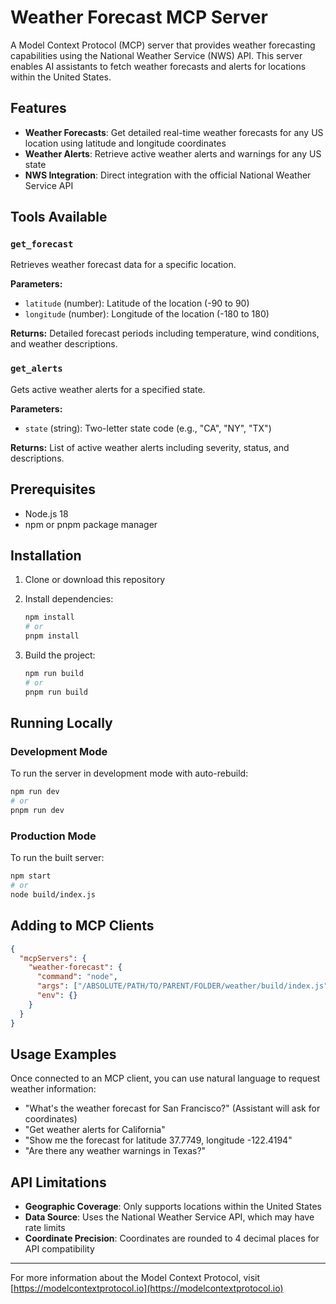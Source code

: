 # Weather Forecast MCP Server

A Model Context Protocol (MCP) server that provides weather forecasting capabilities using the National Weather Service (NWS) API. This server enables AI assistants to fetch weather forecasts and alerts for locations within the United States.

## Features

- **Weather Forecasts**: Get detailed real-time weather forecasts for any US location using latitude and longitude coordinates
- **Weather Alerts**: Retrieve active weather alerts and warnings for any US state
- **NWS Integration**: Direct integration with the official National Weather Service API

## Tools Available

### `get_forecast`
Retrieves weather forecast data for a specific location.

**Parameters:**
- `latitude` (number): Latitude of the location (-90 to 90)
- `longitude` (number): Longitude of the location (-180 to 180)

**Returns:** Detailed forecast periods including temperature, wind conditions, and weather descriptions.

### `get_alerts`
Gets active weather alerts for a specified state.

**Parameters:**
- `state` (string): Two-letter state code (e.g., "CA", "NY", "TX")

**Returns:** List of active weather alerts including severity, status, and descriptions.

## Prerequisites

- Node.js 18
- npm or pnpm package manager

## Installation

1. Clone or download this repository
2. Install dependencies:
   ```bash
   npm install
   # or
   pnpm install
   ```

3. Build the project:
   ```bash
   npm run build
   # or
   pnpm run build
   ```

## Running Locally

### Development Mode
To run the server in development mode with auto-rebuild:

```bash
npm run dev
# or
pnpm run dev
```

### Production Mode
To run the built server:

```bash
npm start
# or
node build/index.js
```

## Adding to MCP Clients

```json
{
  "mcpServers": {
    "weather-forecast": {
      "command": "node",
      "args": ["/ABSOLUTE/PATH/TO/PARENT/FOLDER/weather/build/index.js"],
      "env": {}
    }
  }
}
```

## Usage Examples

Once connected to an MCP client, you can use natural language to request weather information:

- "What's the weather forecast for San Francisco?" (Assistant will ask for coordinates)
- "Get weather alerts for California"
- "Show me the forecast for latitude 37.7749, longitude -122.4194"
- "Are there any weather warnings in Texas?"

## API Limitations

- **Geographic Coverage**: Only supports locations within the United States
- **Data Source**: Uses the National Weather Service API, which may have rate limits
- **Coordinate Precision**: Coordinates are rounded to 4 decimal places for API compatibility

---

For more information about the Model Context Protocol, visit [https://modelcontextprotocol.io](https://modelcontextprotocol.io)
